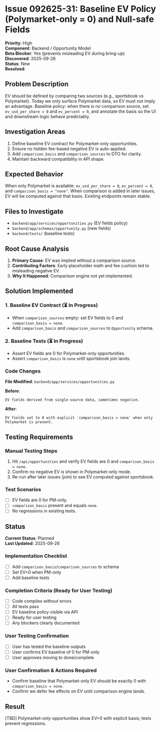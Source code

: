 # Issue 092625-31: Baseline EV Policy (Polymarket-only = 0) and Null-safe Fields

**Priority**: High  
**Component**: Backend / Opportunity Model  
**Beta Blocker**: Yes (prevents misleading EV during bring-up)  
**Discovered**: 2025-09-26  
**Status**: New  
**Resolved**: 

## Problem Description

EV should be defined by comparing two sources (e.g., sportsbook vs Polymarket). Today we only surface Polymarket data, so EV must not imply an advantage. Baseline policy: when there is no comparison source, set `ev_usd_per_share = 0` and `ev_percent = 0`, and annotate the basis so the UI and downstream logic behave predictably.

## Investigation Areas

1. Define baseline EV contract for Polymarket-only opportunities.  
2. Ensure no hidden fee-based negative EV is auto-applied.  
3. Add `comparison_basis` and `comparison_sources` to DTO for clarity.  
4. Maintain backward compatibility in API shape.

## Expected Behavior

When only Polymarket is available: `ev_usd_per_share = 0`, `ev_percent = 0`, and `comparison_basis = "none"`. When comparison is added in later issues, EV will be computed against that basis. Existing endpoints remain stable.

## Files to Investigate

- `backend/app/services/opportunities.py` (EV fields policy)  
- `backend/app/schemas/opportunity.py` (new fields)  
- `backend/tests/` (baseline tests)

## Root Cause Analysis

1. **Primary Cause**: EV was implied without a comparison source.  
2. **Contributing Factors**: Early placeholder math and fee cushion led to misleading negative EV.  
3. **Why It Happened**: Comparison engine not yet implemented.

## Solution Implemented

### 1. Baseline EV Contract (⏳ In Progress)
- When `comparison_sources` empty: set EV fields to 0 and `comparison_basis = none`.  
- Add `comparison_basis` and `comparison_sources` to `Opportunity` schema.

### 2. Baseline Tests (⏳ In Progress)
- Assert EV fields are 0 for Polymarket-only opportunities.  
- Assert `comparison_basis` is `none` until sportsbook join lands.

### Code Changes

**File Modified**: `backend/app/services/opportunities.py`

**Before**:
```text
EV fields derived from single-source data, sometimes negative.
```

**After**:
```text
EV fields set to 0 with explicit `comparison_basis = none` when only Polymarket is present.
```

## Testing Requirements

### Manual Testing Steps
1. Hit `/api/opportunities` and verify EV fields are 0 and `comparison_basis = none`.  
2. Confirm no negative EV is shown in Polymarket-only mode.  
3. Re-run after later issues (join) to see EV computed against sportsbook.

### Test Scenarios
- [ ] EV fields are 0 for PM-only.  
- [ ] `comparison_basis` present and equals `none`.  
- [ ] No regressions in existing tests.

## Status

**Current Status**: Planned  
**Last Updated**: 2025-09-26

### Implementation Checklist
- [ ] Add `comparison_basis`/`comparison_sources` to schema  
- [ ] Set EV=0 when PM-only  
- [ ] Add baseline tests

### Completion Criteria (Ready for User Testing)
- [ ] Code compiles without errors  
- [ ] All tests pass  
- [ ] EV baseline policy visible via API  
- [ ] Ready for user testing  
- [ ] Any blockers clearly documented

### User Testing Confirmation
- [ ] User has tested the baseline outputs  
- [ ] User confirms EV baseline of 0 for PM-only  
- [ ] User approves moving to done/complete

### User Confirmation & Actions Required
- Confirm baseline that Polymarket-only EV should be exactly 0 with `comparison_basis = none`.  
- Confirm we defer fee effects on EV until comparison engine lands.

## Result

[TBD] Polymarket-only opportunities show EV=0 with explicit basis; tests prevent regressions.
